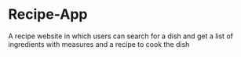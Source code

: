 # Recipe-App
A recipe website in which users can search for a dish and get a list of ingredients with measures and a recipe to cook the dish
